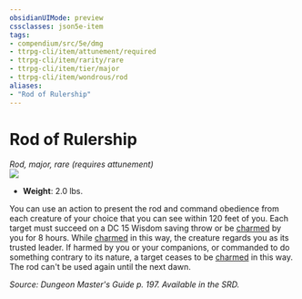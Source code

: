 ```yaml
---
obsidianUIMode: preview
cssclasses: json5e-item
tags:
- compendium/src/5e/dmg
- ttrpg-cli/item/attunement/required
- ttrpg-cli/item/rarity/rare
- ttrpg-cli/item/tier/major
- ttrpg-cli/item/wondrous/rod
aliases: 
- "Rod of Rulership"
---
```

# Rod of Rulership
*Rod, major, rare (requires attunement)*  
![](/3-Mechanics/CLI/items/img/rod-of-rulership.webp#right)  

- **Weight**: 2.0 lbs.

You can use an action to present the rod and command obedience from each creature of your choice that you can see within 120 feet of you. Each target must succeed on a DC 15 Wisdom saving throw or be [charmed](/3-Mechanics/CLI/rules/conditions.md#charmed) by you for 8 hours. While [charmed](/3-Mechanics/CLI/rules/conditions.md#charmed) in this way, the creature regards you as its trusted leader. If harmed by you or your companions, or commanded to do something contrary to its nature, a target ceases to be [charmed](/3-Mechanics/CLI/rules/conditions.md#charmed) in this way. The rod can't be used again until the next dawn.

*Source: Dungeon Master's Guide p. 197. Available in the SRD.*